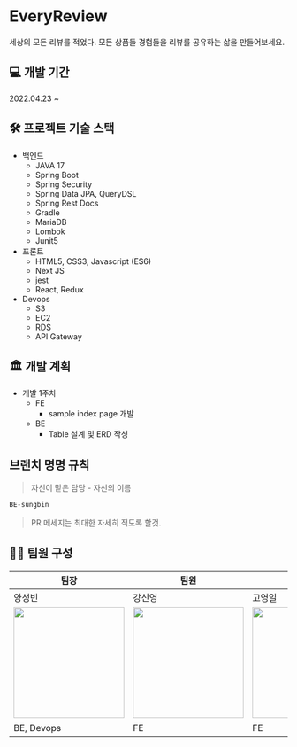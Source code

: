 # EveryReview
세상의 모든 리뷰를 적었다. 모든 상품들 경험들을 리뷰를 공유하는 삶을 만들어보세요.

## 💻 개발 기간
2022.04.23 ~ 

## 🛠 프로젝트 기술 스택
- 백엔드
  * JAVA 17
  * Spring Boot
  * Spring Security
  * Spring Data JPA, QueryDSL
  * Spring Rest Docs
  * Gradle
  * MariaDB
  * Lombok
  * Junit5
- 프론트
  * HTML5, CSS3, Javascript (ES6)
  * Next JS
  * jest
  * React, Redux
- Devops
  * S3
  * EC2
  * RDS
  * API Gateway

## 🏛 개발 계획
 * 개발 1주차
   * FE
     * sample index page 개발
   * BE
     * Table 설계 및 ERD 작성 

## 브랜치 명명 규칙

  > 자신이 맡은 담당 - 자신의 이름

  ``` bash
  BE-sungbin
  ```
  
  > PR 메세지는 최대한 자세히 적도록 할것.

## 🙋🏻 팀원 구성

|팀장|팀원|팀원|팀원|
|---|---|---|---|
|양성빈|강신영|고영일|송주영|
| <img src="https://avatars.githubusercontent.com/u/18282470?v=4" width="200" height="200" /> | <img src="https://avatars.githubusercontent.com/u/68140483?v=4" width="200" height="200" /> |<img src="https://avatars.githubusercontent.com/u/71692330?v=4" width="200" height="200" /> | <img src="https://avatars.githubusercontent.com/u/66052290?v=4" width="200" height="200" /> |
|BE, Devops|FE|FE|BE, DB설계|
